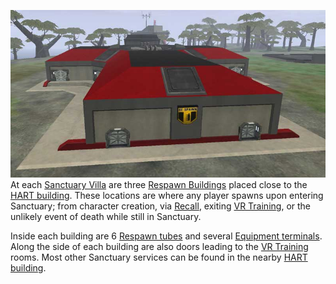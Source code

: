 ![](../images/Respawn.jpg "fig:Respawn.jpg") At each
[Sanctuary Villa](Sanctuary_Villa.md) are three
[Respawn Buildings](Respawn_Building.md) placed close to the
[HART building](HART_building.md). These locations are where any player spawns
upon entering Sanctuary; from character creation, via
[Recall](terminology/Recall.md), exiting [VR Training](VR_Training.md), or the
unlikely event of death while still in Sanctuary.

Inside each building are 6 [Respawn tubes](../items/Respawn_Tube.md) and several
[Equipment terminals](../items/Equipment_Terminal.md). Along the side of each
building are also doors leading to the [VR Training](VR_Training.md) rooms. Most
other Sanctuary services can be found in the nearby
[HART building](HART_building.md).

<!--[Category:Locations](Category:Locations.md)-->
